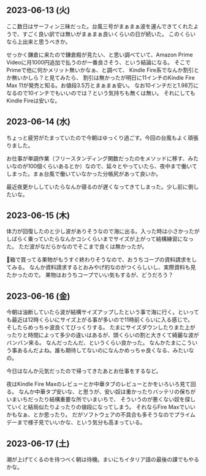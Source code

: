 ## 2023-06-13 (火)

ここ数日はサーフィン三昧だった。台風三号がまぁまぁ波を運んできてくれたようで、すごく良い訳では無いがまぁまぁ良いくらいの日が続いた。
このくらいなら上出来と思うべきか。

せっかく鎌倉に来たので鎌倉殿が見たい、と思い調べていて、Amazon Prime Videoに月1000円追加で払うのが一番良さそう、という結論になる。
そこでPrimeで他に何かメリット無いかなぁ、と調べて、
Kindle Fire系でなんか割引とか無いかしら？と見てみたら、
割引は無かったが明日に11インチのKindle Fire Max 11が発売と知る。お値段3.5万とまぁまぁ安い。
なお10インチだと1.98万になるので10インチでもいいのでは？という気持ちも無くは無い。
それにしてもKindle Fireは安いな。

## 2023-06-14 (水)

ちょっと疲労がたまっていたので今朝はゆっくり過ごす。今回の台風もよく頑張りました。

お仕事が単調作業（フリースタンディング関数だったのをメソッドに移す、みたいなのが100個くらいあるとか）なので、延々とやっていたら、夜中まで働いてしまった。まぁ台風で働いていなかった分帳尻があって良いか。

最近夜更かししていたらなんか寝るのが遅くなってきてしまった。少し前に倒したいな。

## 2023-06-15 (木)

体力が回復したのと少し波がありそうなので海に出る。入った時は小さかったがしばらく乗っていたらなんかコシくらいまでサイズが上がって結構練習になった。
ただ波がなだらかなのでそこまで良くは無かったが。

箱で買ってる果物がもうすぐ終わりそうなので、おうちコープの資料請求をしてみる。
なんか資料請求するとおみやげ的なのがつくらしいし、実際資料も見たかったので。
果物はおうちコープでいい気もするが、どうだろう？

## 2023-06-16 (金)

今朝は油断していたら波が結構サイズアップしたという事で海に行く。といっても最近は12時くらいにサイズ上がる事が多いので11時前くらいに入る感じで。
そしたらめっちゃ波良くてびっくりする。
たまにサイズダウンしたりまた上がったりと時間によって多少の違いはあるが、頭くらいの割と大きくて綺麗な波がバンバン来る。
なんだったんだ、というくらい良かった。
なんかたまにこういう事あるんだよね。誰も期待してないのになんかめっちゃ良くなる、みたいなの。

今日はなんか元気だったので帰ってきたあとお仕事をするなど。

夜はKindle Fire Maxのレビューとか中華タブのレビューとかをいろいろ見て回る。
なんか中華タブ安いな、と思うが、安い奴は重かったりバッテリの保ちがいまいちだったり結構重要な所でいまいちで、
そういうのが悪くない奴を探していくと結局似たりよったりの値段になってしまう。
それならFire Maxでいいかもなぁ、とか思ったり。
だがソフトウェアの不具合も多そうなのでプライムデーまで様子見でいいかな、という気分も高まっている。

## 2023-06-17 (土)

潮が上げてくるのを待つべく朝は待機。まいにちイタリア語の最後の課でもやるかな。